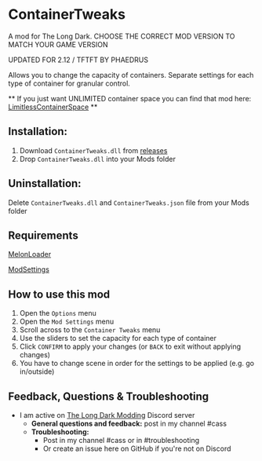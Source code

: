 # ContainerTweaks
A mod for The Long Dark. 
CHOOSE THE CORRECT MOD VERSION TO MATCH YOUR GAME VERSION      

UPDATED FOR 2.12 / TFTFT BY PHAEDRUS   

Allows you to change the capacity of containers. Separate settings for each type of container for granular control. 

** If you just want UNLIMITED container space you can find that mod here: [LimitlessContainerSpace](https://github.com/ds5678/LimitlessContainerSpace) **
    

## Installation:  
1. Download ```ContainerTweaks.dll``` from [releases](https://github.com/GruffCassquatch/ContainerTweaks/releases)  
1. Drop ```ContainerTweaks.dll``` into your Mods folder  

## Uninstallation: 
Delete ```ContainerTweaks.dll``` and ```ContainerTweaks.json``` file from your Mods folder  

## Requirements  
[MelonLoader](https://github.com/HerpDerpinstine/MelonLoader/releases/latest/download/MelonLoader.Installer.exe)  

[ModSettings](https://github.com/zeobviouslyfakeacc/ModSettings/releases)  

## How to use this mod
1. Open the ```Options``` menu
2. Open the ```Mod Settings``` menu
3. Scroll across to the ```Container Tweaks``` menu
4. Use the sliders to set the capacity for each type of container
5. Click ```CONFIRM``` to apply your changes (or ```BACK``` to exit without applying changes)
6. You have to change scene in order for the settings to be applied (e.g. go in/outside)

## Feedback, Questions & Troubleshooting
* I am active on [The Long Dark Modding](https://discord.gg/QvFE7VV4WZ) Discord server
	* **General questions and feedback:** post in my channel #cass
	* **Troubleshooting:** 
		* Post in my channel #cass or in #troubleshooting 
		* Or create an issue here on GitHub if you're not on Discord
